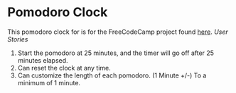 # Pomodoro Clock #
This pomodoro clock for is for the FreeCodeCamp project found [here](http://www.freecodecamp.com/challenges/build-a-pomodoro-clock).
*User Stories*

1. Start the pomodoro at 25 minutes, and the timer will go off after 25 minutes elapsed.
2. Can reset the clock at any time.
3. Can customize the length of each pomodoro. (1 Minute +/-) To a minimum of 1 minute.
